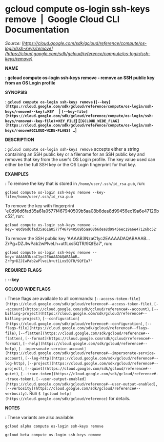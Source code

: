 # gcloud compute os-login ssh-keys remove  |  Google Cloud CLI Documentation

*Source: [https://cloud.google.com/sdk/gcloud/reference/compute/os-login/ssh-keys/remove](https://cloud.google.com/sdk/gcloud/reference/compute/os-login/ssh-keys/remove)*

**NAME**

: **gcloud compute os-login ssh-keys remove - remove an SSH public key from an OS Login profile**

**SYNOPSIS**

: **`gcloud compute os-login ssh-keys remove` (`[--key](https://cloud.google.com/sdk/gcloud/reference/compute/os-login/ssh-keys/remove#--key)`=`KEY`     | `[--key-file](https://cloud.google.com/sdk/gcloud/reference/compute/os-login/ssh-keys/remove#--key-file)`=`KEY_FILE`) [`[GCLOUD_WIDE_FLAG](https://cloud.google.com/sdk/gcloud/reference/compute/os-login/ssh-keys/remove#GCLOUD-WIDE-FLAGS) …`]**

**DESCRIPTION**

: `gcloud compute os-login ssh-keys remove` accepts either a string
containing an SSH public key or a filename for an SSH public key and removes
that key from the user's OS Login profile. The key value used can either be the
full SSH key or the OS Login fingerprint for that key.

**EXAMPLES**

: To remove the key that is stored in `/home/user/.ssh/id_rsa.pub`,
run:

```
gcloud compute os-login ssh-keys remove --key-file=/home/user/.ssh/id_rsa.pub
```

To remove the key with fingerprint
'e0d96d6fad35a61a0577f467940509b5aa08b6dea8d99456ec19a6e47126bc52', run:

```
gcloud compute os-login ssh-keys remove --key='e0d96d6fad35a61a0577f467940509b5aa08b6dea8d99456ec19a6e47126bc52'
```

To remove the SSH public key
'AAAAB3NzaC1yc2EAAAADAQABAAAB…ZrPg+DZJIwPab2wPlveLh+ut1Lxs5QTR/9QfEa7',
run:

```
gcloud compute os-login ssh-keys remove --key='AAAAB3NzaC1yc2EAAAADAQABAAAB…ZrPg+DZJIwPab2wPlveLh+ut1Lxs5QTR/9QfEa7'
```

**REQUIRED FLAGS**

: **--key**

**GCLOUD WIDE FLAGS**

: These flags are available to all commands: `[--access-token-file](https://cloud.google.com/sdk/gcloud/reference#--access-token-file)`,
`[--account](https://cloud.google.com/sdk/gcloud/reference#--account)`, `[--billing-project](https://cloud.google.com/sdk/gcloud/reference#--billing-project)`,
`[--configuration](https://cloud.google.com/sdk/gcloud/reference#--configuration)`,
`[--flags-file](https://cloud.google.com/sdk/gcloud/reference#--flags-file)`,
`[--flatten](https://cloud.google.com/sdk/gcloud/reference#--flatten)`, `[--format](https://cloud.google.com/sdk/gcloud/reference#--format)`, `[--help](https://cloud.google.com/sdk/gcloud/reference#--help)`, `[--impersonate-service-account](https://cloud.google.com/sdk/gcloud/reference#--impersonate-service-account)`,
`[--log-http](https://cloud.google.com/sdk/gcloud/reference#--log-http)`,
`[--project](https://cloud.google.com/sdk/gcloud/reference#--project)`, `[--quiet](https://cloud.google.com/sdk/gcloud/reference#--quiet)`, `[--trace-token](https://cloud.google.com/sdk/gcloud/reference#--trace-token)`, `[--user-output-enabled](https://cloud.google.com/sdk/gcloud/reference#--user-output-enabled)`,
`[--verbosity](https://cloud.google.com/sdk/gcloud/reference#--verbosity)`.
Run `$ [gcloud help](https://cloud.google.com/sdk/gcloud/reference)` for details.

**NOTES**

: These variants are also available:

```
gcloud alpha compute os-login ssh-keys remove
```

```
gcloud beta compute os-login ssh-keys remove
```